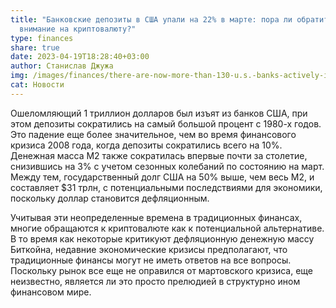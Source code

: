 ```yaml
---
title: "Банковские депозиты в США упали на 22% в марте: пора ли обратить
  внимание на криптовалюту?"
type: finances
share: true
date: 2023-04-19T18:28:40+03:00
author: Станислав Джужа
img: /images/finances/there-are-now-more-than-130-u.s.-banks-actively-involved-in-crypto-study.jpg
cat: Новости
---
```

Ошеломляющий 1 триллион долларов был изъят из банков США, при этом депозиты сократились на самый большой процент с 1980-х годов. Это падение еще более значительное, чем во время финансового кризиса 2008 года, когда депозиты сократились всего на 10%. Денежная масса M2 также сократилась впервые почти за столетие, снизившись на 3% с учетом сезонных колебаний по состоянию на март. Между тем, государственный долг США на 50% выше, чем весь M2, и составляет $31 трлн, с потенциальными последствиями для экономики, поскольку доллар становится дефляционным.

Учитывая эти неопределенные времена в традиционных финансах, многие обращаются к криптовалюте как к потенциальной альтернативе. В то время как некоторые критикуют дефляционную денежную массу Биткойна, недавние экономические кризисы предполагают, что традиционные финансы могут не иметь ответов на все вопросы. Поскольку рынок все еще не оправился от мартовского кризиса, еще неизвестно, является ли это просто прелюдией в структурно ином финансовом мире.